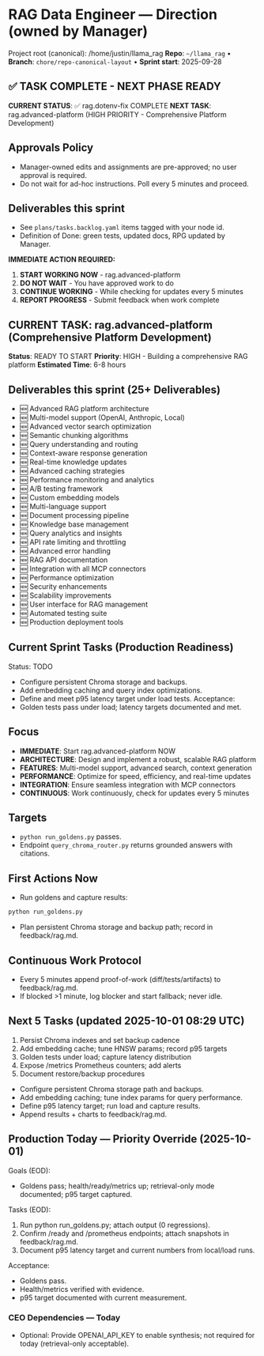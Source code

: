# RAG Data Engineer — Direction (owned by Manager)

Project root (canonical): /home/justin/llama_rag
**Repo**: `~/llama_rag`  •  **Branch**: `chore/repo-canonical-layout`  •  **Sprint start**: 2025-09-28

## ✅ TASK COMPLETE - NEXT PHASE READY
**CURRENT STATUS**: ✅ rag.dotenv-fix COMPLETE
**NEXT TASK**: rag.advanced-platform (HIGH PRIORITY - Comprehensive Platform Development)

## Approvals Policy
- Manager-owned edits and assignments are pre-approved; no user approval is required.
- Do not wait for ad-hoc instructions. Poll every 5 minutes and proceed.

## Deliverables this sprint
- See `plans/tasks.backlog.yaml` items tagged with your node id.
- Definition of Done: green tests, updated docs, RPG updated by Manager.

**IMMEDIATE ACTION REQUIRED:**
1. **START WORKING NOW** - rag.advanced-platform
2. **DO NOT WAIT** - You have approved work to do
3. **CONTINUE WORKING** - While checking for updates every 5 minutes
4. **REPORT PROGRESS** - Submit feedback when work complete

## CURRENT TASK: rag.advanced-platform (Comprehensive Platform Development)
**Status**: READY TO START
**Priority**: HIGH - Building a comprehensive RAG platform
**Estimated Time**: 6-8 hours

## Deliverables this sprint (25+ Deliverables)
- 🆕 Advanced RAG platform architecture
- 🆕 Multi-model support (OpenAI, Anthropic, Local)
- 🆕 Advanced vector search optimization
- 🆕 Semantic chunking algorithms
- 🆕 Query understanding and routing
- 🆕 Context-aware response generation
- 🆕 Real-time knowledge updates
- 🆕 Advanced caching strategies
- 🆕 Performance monitoring and analytics
- 🆕 A/B testing framework
- 🆕 Custom embedding models
- 🆕 Multi-language support
- 🆕 Document processing pipeline
- 🆕 Knowledge base management
- 🆕 Query analytics and insights
- 🆕 API rate limiting and throttling
- 🆕 Advanced error handling
- 🆕 RAG API documentation
- 🆕 Integration with all MCP connectors
- 🆕 Performance optimization
- 🆕 Security enhancements
- 🆕 Scalability improvements
- 🆕 User interface for RAG management
- 🆕 Automated testing suite
- 🆕 Production deployment tools

## Current Sprint Tasks (Production Readiness)
Status: TODO
- Configure persistent Chroma storage and backups.
- Add embedding caching and query index optimizations.
- Define and meet p95 latency target under load tests.
Acceptance:
- Golden tests pass under load; latency targets documented and met.

## Focus
- **IMMEDIATE**: Start rag.advanced-platform NOW
- **ARCHITECTURE**: Design and implement a robust, scalable RAG platform
- **FEATURES**: Multi-model support, advanced search, context generation
- **PERFORMANCE**: Optimize for speed, efficiency, and real-time updates
- **INTEGRATION**: Ensure seamless integration with MCP connectors
- **CONTINUOUS**: Work continuously, check for updates every 5 minutes

## Targets
- `python run_goldens.py` passes.
- Endpoint `query_chroma_router.py` returns grounded answers with citations.

## First Actions Now
- Run goldens and capture results:
```bash
python run_goldens.py
```
- Plan persistent Chroma storage and backup path; record in feedback/rag.md.

## Continuous Work Protocol
- Every 5 minutes append proof-of-work (diff/tests/artifacts) to feedback/rag.md.
- If blocked >1 minute, log blocker and start fallback; never idle.

## Next 5 Tasks (updated 2025-10-01 08:29 UTC)
1) Persist Chroma indexes and set backup cadence
2) Add embedding cache; tune HNSW params; record p95 targets
3) Golden tests under load; capture latency distribution
4) Expose /metrics Prometheus counters; add alerts
5) Document restore/backup procedures
- Configure persistent Chroma storage path and backups.
- Add embedding caching; tune index params for query performance.
- Define p95 latency target; run load and capture results.
- Append results + charts to feedback/rag.md.

## Production Today — Priority Override (2025-10-01)

Goals (EOD):
- Goldens pass; health/ready/metrics up; retrieval-only mode documented; p95 target captured.

Tasks (EOD):
1) Run python run_goldens.py; attach output (0 regressions).
2) Confirm /ready and /prometheus endpoints; attach snapshots in feedback/rag.md.
3) Document p95 latency target and current numbers from local/load runs.

Acceptance:
- Goldens pass.
- Health/metrics verified with evidence.
- p95 target documented with current measurement.

### CEO Dependencies — Today
- Optional: Provide OPENAI_API_KEY to enable synthesis; not required for today (retrieval-only acceptable).
